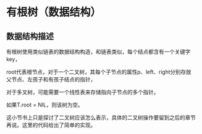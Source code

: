 有根树（数据结构）
============

数据结构描述
--------------

有根树使用类似链表的数据结构构造，和链表类似，每个结点都含有一个关键字key，

root代表根节点，对于一个二叉树，其每个子节点的属性p、left、right分别存放父节点、左孩子和有孩子结点的指针，

对于多叉树，可能需要一个线性表来存储指向子节点的多个指针。

如果T.root = NIL，则该树为空。

这小节书上只是探讨了二叉树应该怎么表示，具体的二叉树操作要留到之后的章节再说。这里的代码给出了简单的实现。